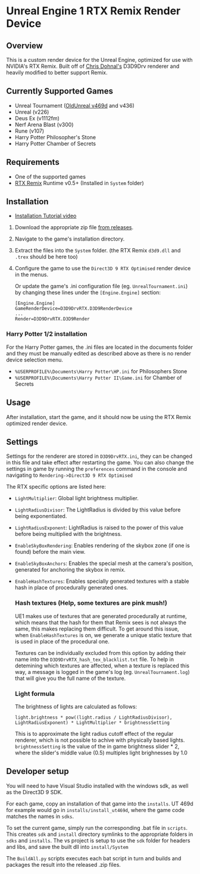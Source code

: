 # Unreal Engine 1 RTX Remix Render Device

## Overview
This is a custom render device for the Unreal Engine, optimized for use with NVIDIA's RTX Remix. Built off of [Chris Dohnal's](https://www.cwdohnal.com/utglr/) D3D9Drv renderer and heavily modified to better support Remix.

## Currently Supported Games
- Unreal Tournament ([OldUnreal v469d](https://github.com/OldUnreal/UnrealTournamentPatches/releases) and v436)
- Unreal (v226)
- Deus Ex (v1112fm)
- Nerf Arena Blast (v300)
- Rune (v107)
- Harry Potter Philosopher's Stone
- Harry Potter Chamber of Secrets

## Requirements
- One of the supported games
- [RTX Remix](https://github.com/NVIDIAGameWorks/rtx-remix) Runtime v0.5+ (Installed in `System` folder)

## Installation
- [Installation Tutorial video](https://youtu.be/XEe-pyZ3J9g)
1. Download the appropriate zip file [from releases](https://github.com/mmdanggg2/D3D9DrvRTX/releases).
2. Navigate to the game's installation directory.
3. Extract the files into the `System` folder. (the RTX Remix `d3d9.dll` and `.trex` should be here too)
4. Configure the game to use the `Direct3D 9 RTX Optimised` render device in the menus.
	
	Or update the game's .ini configuration file (eg. `UnrealTournament.ini`)  by changing these lines under the `[Engine.Engine]` section:
	
	```
	[Engine.Engine]
	GameRenderDevice=D3D9DrvRTX.D3D9RenderDevice
	...
	Render=D3D9DrvRTX.D3D9Render
	```
### Harry Potter 1/2 installation
For the Harry Potter games, the .ini files are located in the documents folder and they must be manually edited as described above as there is no render device selection menu.
- `%USERPROFILE%\Documents\Harry Potter\HP.ini` for Philosophers Stone
- `%USERPROFILE%\Documents\Harry Potter II\Game.ini` for Chamber of Secrets

## Usage
After installation, start the game, and it should now be using the RTX Remix optimized render device.

## Settings
Settings for the renderer are stored in `D3D9DrvRTX.ini`, they can be changed in this file and take effect after restarting the game.
You can also change the settings in game by running the `preferences` command in the console and navigating to `Rendering->Direct3D 9 RTX Optimised`

The RTX specific options are listed here:

- `LightMultiplier`: Global light brightness multiplier.
- `LightRadiusDivisor`: The LightRadius is divided by this value before being exponentiated.
- `LightRadiusExponent`: LightRadius is raised to the power of this value before being multiplied with the brightness.
- `EnableSkyBoxRendering`: Enables rendering of the skybox zone (if one is found) before the main view.
- `EnableSkyBoxAnchors`: Enables the special mesh at the camera's position, generated for anchoring the skybox in remix.
- `EnableHashTextures`: Enables specially generated textures with a stable hash in place of procedurally generated ones.

	### Hash textures (Help, some textures are pink mush!)
	UE1 makes use of textures that are generated procedurally at runtime, which means that the hash for them that Remix sees is not always the same, this makes replacing them difficult. To get around this issue, when `EnableHashTextures` is on, we generate a unique static texture that is used in place of the procedural one.
	
	Textures can be individually excluded from this option by adding their name into the `D3D9DrvRTX_hash_tex_blacklist.txt` file.
	To help in detemining which textures are affected, when a texture is replaced this way, a message is logged in the game's log (eg. `UnrealTournament.log`) that will give you the full name of the texture.

	### Light formula
	The brightness of lights are calculated as follows:

	`light.brightness * pow((light.radius / LightRadiusDivisor), LightRadiusExponent) * LightMultiplier * brightnessSetting`

	This is to approximate the light radius cutoff effect of the regular renderer, which is not possible to achive with physically based lights. `brightnessSetting` is the value of the in game brightness slider * 2, where the slider's middle value (0.5) multiples light brighnesses by 1.0

## Developer setup
You will need to have Visual Studio installed with the windows sdk, as well as the Direct3D 9 SDK.

For each game, copy an installation of that game into the `installs`. UT 469d for example would go in `installs/install_ut469d`, where the game code matches the names in `sdks`.

To set the current game, simply run the corresponding .bat file in `scripts`. This creates `sdk` and `install` directory symlinks to the appropriate folders in `sdks` and `installs`. The vs project is setup to use the `sdk` folder for headers and libs, and save the built dll into `install/System`

The `BuildAll.py` scripts executes each bat script in turn and builds and packages the result into the released .zip files.
